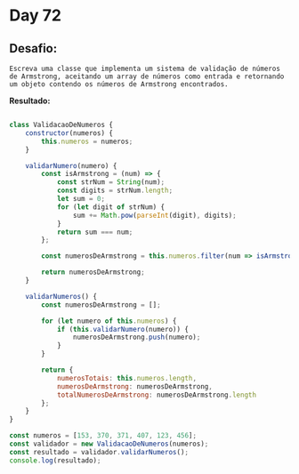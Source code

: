 # Day 72

## Desafio:

	Escreva uma classe que implementa um sistema de validação de números de Armstrong, aceitando um array de números como entrada e retornando um objeto contendo os números de Armstrong encontrados.
        
**Resultado:**

```javascript

class ValidacaoDeNumeros {
    constructor(numeros) {
        this.numeros = numeros;
    }

    validarNumero(numero) {
        const isArmstrong = (num) => {
            const strNum = String(num);
            const digits = strNum.length;
            let sum = 0;
            for (let digit of strNum) {
                sum += Math.pow(parseInt(digit), digits);
            }
            return sum === num;
        };

        const numerosDeArmstrong = this.numeros.filter(num => isArmstrong(num));

        return numerosDeArmstrong;
    }

    validarNumeros() {
        const numerosDeArmstrong = [];

        for (let numero of this.numeros) {
            if (this.validarNumero(numero)) {
                numerosDeArmstrong.push(numero);
            }
        }

        return {
            numerosTotais: this.numeros.length,
            numerosDeArmstrong: numerosDeArmstrong,
            totalNumerosDeArmstrong: numerosDeArmstrong.length
        };
    }
}

const numeros = [153, 370, 371, 407, 123, 456];
const validador = new ValidacaoDeNumeros(numeros);
const resultado = validador.validarNumeros();
console.log(resultado);
